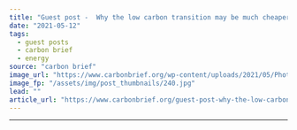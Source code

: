 ```yaml
---
title: "Guest post -  Why the low carbon transition may be much cheaper than models predict"
date: "2021-05-12"
tags: 
  - guest posts
  - carbon brief
  - energy
source: "carbon brief"
image_url: "https://www.carbonbrief.org/wp-content/uploads/2021/05/Photovoltaic-solar-panels-and-wind-turbines-San-Gorgonio-Pass-Wind-Farm-California-E1H64K-107x71.jpg"
image_fp: "/assets/img/post_thumbnails/240.jpg"
lead: ""
article_url: "https://www.carbonbrief.org/guest-post-why-the-low-carbon-transition-may-be-much-cheaper-than-models-predict"
---
```


---
